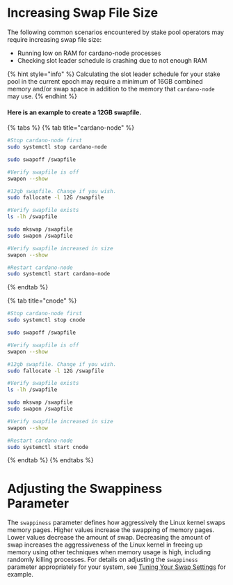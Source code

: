 # Increasing Swap File Size

The following common scenarios encountered by stake pool operators may require increasing swap file size:

* Running low on RAM for cardano-node processes
* Checking slot leader schedule is crashing due to not enough RAM

{% hint style="info" %}
Calculating the slot leader schedule for your stake pool in the current epoch may require a minimum of 16GB combined memory and/or swap space in addition to the memory that `cardano-node` may use.
{% endhint %}

#### Here is an example to create a 12GB swapfile.

{% tabs %}
{% tab title="cardano-node" %}
```bash
#Stop cardano-node first
sudo systemctl stop cardano-node

sudo swapoff /swapfile

#Verify swapfile is off
swapon --show 

#12gb swapfile. Change if you wish.
sudo fallocate -l 12G /swapfile

#Verify swapfile exists
ls -lh /swapfile

sudo mkswap /swapfile
sudo swapon /swapfile

#Verify swapfile increased in size
swapon --show

#Restart cardano-node
sudo systemctl start cardano-node
```
{% endtab %}

{% tab title="cnode" %}
```bash
#Stop cardano-node first
sudo systemctl stop cnode

sudo swapoff /swapfile

#Verify swapfile is off
swapon --show 

#12gb swapfile. Change if you wish.
sudo fallocate -l 12G /swapfile

#Verify swapfile exists
ls -lh /swapfile

sudo mkswap /swapfile
sudo swapon /swapfile

#Verify swapfile increased in size
swapon --show

#Restart cardano-node
sudo systemctl start cnode
```
{% endtab %}
{% endtabs %}

# Adjusting the Swappiness Parameter

The `swappiness` parameter defines how aggressively the Linux kernel swaps memory pages. Higher values increase the swapping of memory pages. Lower values decrease the amount of swap. Decreasing the amount of swap increases the aggressiveness of the Linux kernel in freeing up memory using other techniques when memory usage is high, including randomly killing processes. For details on adjusting the `swappiness` parameter appropriately for your system, see [Tuning Your Swap Settings](https://www.digitalocean.com/community/tutorials/how-to-add-swap-space-on-ubuntu-20-04#step-6-tuning-your-swap-settings) for example.

<!-- References:
https://www.reddit.com/r/Ubuntu/comments/4id842/deleted_by_user/
https://www.howtogeek.com/449691/what-is-swapiness-on-linux-and-how-to-change-it/ -->